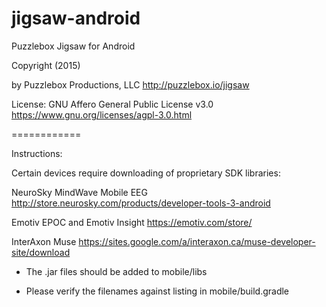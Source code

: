 jigsaw-android
============


Puzzlebox Jigsaw for Android


Copyright (2015)

by Puzzlebox Productions, LLC
http://puzzlebox.io/jigsaw


License: GNU Affero General Public License v3.0
https://www.gnu.org/licenses/agpl-3.0.html

============

Instructions:

Certain devices require downloading of proprietary SDK libraries:

NeuroSky MindWave Mobile EEG
http://store.neurosky.com/products/developer-tools-3-android

Emotiv EPOC and Emotiv Insight
https://emotiv.com/store/

InterAxon Muse
https://sites.google.com/a/interaxon.ca/muse-developer-site/download


- The .jar files should be added to mobile/libs

- Please verify the filenames against listing in mobile/build.gradle
